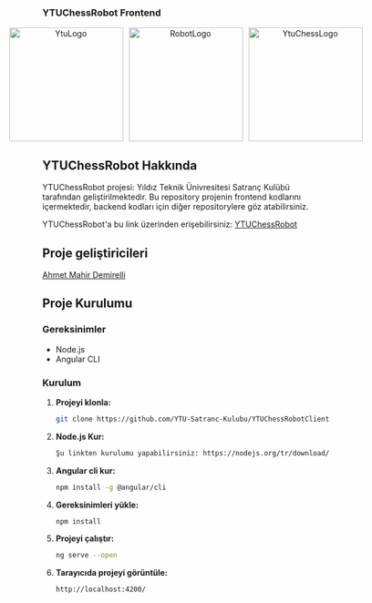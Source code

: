 ### YTUChessRobot Frontend

<div style="display: flex; justify-content: center; align-items: center; gap: 10px; text-align: center;">
  <img src="https://github.com/user-attachments/assets/4c269bf7-953a-44d1-aeb0-6b1ed6d970b9" alt="YtuLogo" width="200">
  <img src="https://github.com/user-attachments/assets/234311e0-e875-4cb1-9182-533afe9cdd58" alt="RobotLogo" width="200">
  <img src="https://github.com/user-attachments/assets/c2a3e334-db16-44e5-8142-1aea45d6aaff" alt="YtuChessLogo" width="200">
</div>

## YTUChessRobot Hakkında
YTUChessRobot projesi: Yıldız Teknik Ünivresitesi Satranç Kulübü tarafından geliştirilmektedir. 
Bu repository projenin frontend kodlarını içermektedir, backend kodları için diğer repositorylere göz atabilirsiniz.

YTUChessRobot'a bu link üzerinden erişebilirsiniz:
[YTUChessRobot](https://google.com)

## Proje geliştiricileri

[Ahmet Mahir Demirelli](https://www.linkedin.com/in/ahmet-mahir-demirelli/)

## Proje Kurulumu

### Gereksinimler
- Node.js
- Angular CLI

### Kurulum

1. **Projeyi klonla:**
   ```sh
   git clone https://github.com/YTU-Satranc-Kulubu/YTUChessRobotClient.git
   ```

2. **Node.js Kur:**
   ```sh
   Şu linkten kurulumu yapabilirsiniz: https://nodejs.org/tr/download/current 
   ```

3. **Angular cli kur:**
   ```sh
   npm install -g @angular/cli
   ```

4. **Gereksinimleri yükle:**
   ```sh
   npm install
   ```

5. **Projeyi çalıştır:**
   ```sh
   ng serve --open
   ```

6. **Tarayıcıda projeyi görüntüle:**
   ```sh
   http://localhost:4200/
   ```
